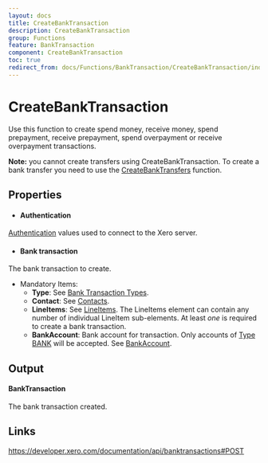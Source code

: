 ```yaml
---
layout: docs
title: CreateBankTransaction
description: CreateBankTransaction
group: Functions
feature: BankTransaction
component: CreateBankTransaction
toc: true
redirect_from: docs/Functions/BankTransaction/CreateBankTransaction/index
---
```

CreateBankTransaction
============

Use this function to create spend money, receive money, spend prepayment, receive prepayment, spend overpayment or receive overpayment transactions.

**Note:** you cannot create transfers using CreateBankTransaction. To create a bank transfer you need to use the [CreateBankTransfers](../../BankTransfer/CreateBankTransfer/Index.md) function.

Properties
----------

- #### Authentication
[Authentication](../../../Common/Authentication/Index.md) values used to connect to the Xero server.
- #### Bank transaction
The bank transaction to create.
  - Mandatory Items:
      - **Type**: See [Bank Transaction Types](https://developer.xero.com/documentation/api/types#BankTransactionTypes).
      - **Contact**: See [Contacts](https://developer.xero.com/documentation/api/contacts#).
      - **LineItems**: See [LineItems](https://developer.xero.com/documentation/api/banktransactions#LineItemsPOST). The LineItems element can contain any number of individual LineItem sub-elements. At least *one* is required to create a bank transaction.
      - **BankAccount**: Bank account for transaction. Only accounts of [Type BANK](https://developer.xero.com/documentation/api/types#AccountTypes) will be accepted. See [BankAccount](https://developer.xero.com/documentation/api/contacts#).

Output
-----
#### BankTransaction
The bank transaction created.

Links
-----

https://developer.xero.com/documentation/api/banktransactions#POST
